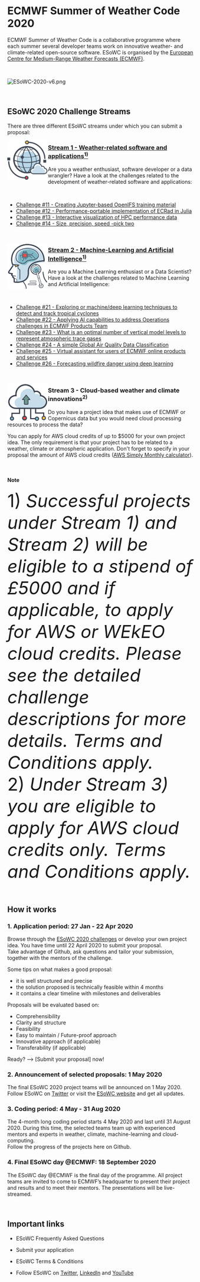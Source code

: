 # ECMWF Summer of Weather Code 2020

ECMWF Summer of Weather Code is a collaborative programme where each summer several developer teams work on innovative weather- and climate-related open-source software. ESoWC is organised by the [European Centre for Medium-Range Weather Forecasts (ECMWF)](www.ecmwf.int).

<br>

![ESoWC-2020-v6.png](https://github.com/esowc/challenges_2020/blob/master/ESoWC-2020-v6.png)

<br>

## ESoWC 2020 Challenge Streams
There are three different ESoWC streams under which you can submit a proposal: 

<span style=float:left><img src='./stream_1.png' alt='Stream 1 icon' align='left' width='110'></img></span> 
### [Stream 1 - Weather-related software and applications<sup>1)</sup>](https://github.com/esowc/challenges_2020/labels/stream-1)
Are you a weather enthusiast, software developer or a data wrangler? Have a look at the challenges related to the development of weather-related software and applications:

<br>

* [Challenge #11 - Creating Jupyter-based OpenIFS training material](https://github.com/esowc/challenges_2020/issues/1)
* [Challenge #12 - Performance-portable implementation of ECRad in Julia](https://github.com/esowc/challenges_2020/issues/2)
* [Challenge #13 - Interactive visualization of HPC performance data](https://github.com/esowc/challenges_2020/issues/3)
* [Challenge #14 - Size, precision, speed -pick two](https://github.com/esowc/challenges_2020/issues/4)

<br>

<span style=float:left><img src='./stream_2.png' alt='Stream 2 icon' align='left' width='110'></img></span> 
### [Stream 2 - Machine-Learning and Artificial Intelligence<sup>1)</sup>](https://github.com/esowc/challenges_2020/labels/stream-2)
Are you a Machine Learning enthusiast or a Data Scientist? Have a look at the challenges related to Machine Learning and Artificial Intelligence:

<br>

* [Challenge #21 - Exploring or machine/deep learning techniques to detect and track tropical cyclones](https://github.com/esowc/challenges_2020/issues/5)
* [Challenge #22 - Applying AI capabilities to address Operations challenges in ECMWF Products Team](https://github.com/esowc/challenges_2020/issues/6)
* [Challenge #23 - What is an optimal number of vertical model levels to represent atmospheric trace gases](https://github.com/esowc/challenges_2020/issues/7)
* [Challenge #24 - A simple Global Air Quality Data Classification](https://github.com/esowc/challenges_2020/issues/8)
* [Challenge #25 - Virtual assistant for users of ECMWF online products and services](https://github.com/esowc/challenges_2020/issues/9)
* [Challenge #26 - Forecasting wildfire danger using deep learning](https://github.com/esowc/challenges_2020/issues/10)

<br>

<span style=float:left><img src='./stream_3.png' alt='Stream 3 icon' align='left' width='110'></img></span> 
### Stream 3 - Cloud-based weather and climate innovations<sup>2)</sup>
Do you have a project idea that makes use of ECMWF or Copernicus data but you would need cloud processing resources to process the data? 


You can apply for AWS cloud credits of up to $5000 for your own project idea. The only requirement is that your project has to be related to a weather, climate or atmospheric application. Don't forget to specify in your proposal the amount of AWS cloud credits ([AWS Simply Monthly calculator](https://calculator.s3.amazonaws.com/index.html)).

<br>

#### Note
<font size="8pt">1) *Successful projects under Stream 1) and Stream 2) will be eligible to a stipend of £5000 and if applicable, to apply for AWS or WEkEO cloud credits. Please see the detailed challenge descriptions for more details. Terms and Conditions apply.*</font><br>
<font size="8pt">2) *Under Stream 3) you are eligible to apply for AWS cloud credits only. Terms and Conditions apply.*</font>

<br>

## How it works

### 1. Application period: 27 Jan - 22 Apr 2020
Browse through the [ESoWC 2020 challenges](https://github.com/esowc/challenges_2020/issues) or develop your own project idea. You have time until 22 April 2020 to submit your proposal. <br> Take advantage of Github, ask questions and tailor your submission, together with the mentors of the challenge.

Some tips on what makes a good proposal:
- it is well structured and precise
- the solution proposed is technically feasible within 4 months
- it contains a clear timeline with milestones and deliverables

Proposals will be evaluated based on:
- Comprehensibility
- Clarity and structure
- Feasibility
- Easy to maintain / Future-proof approach 
- Innovative approach (if applicable)
- Transferability (if applicable)

Ready? 
--> [Submit your proposal] now!

### 2. Announcement of selected proposals: 1 May 2020
The final ESoWC 2020 project teams will be announced on 1 May 2020. Follow ESoWC on [Twitter](https://twitter.com/esowc_ecmwf) or visit the [ESoWC website](https://esowc.ecmwf.int) and get all updates.


### 3. Coding period: 4 May  - 31 Aug 2020
The 4-month long coding period starts 4 May 2020 and last until 31 August 2020. During this time, the selected teams team up with experienced mentors and experts in weather, climate, machine-learning and cloud-computing. <br> Follow the progress of the projects here on Github.

### 4. Final ESoWC day @ECMWF: 18 September 2020
The ESoWC day @ECMWF is the final day of the programme. All project teams are invited to come to ECMWF’s headquarter to present their project and results and to meet their mentors. The presentations will be live-streamed.

<br>

## Important links
* ESoWC Frequently Asked Questions
* Submit your application

* ESoWC Terms & Conditions
* Follow ESoWC on [Twitter](https://twitter.com/esowc_ecmwf), [LinkedIn](https://www.linkedin.com/showcase/ecmwf-summer-of-weather-code/) and [YouTube](https://www.youtube.com/channel/UCWLn6evyZ6tTktvUSTE1Xow)
